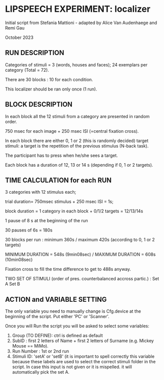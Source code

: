 # LIPSPEECH EXPERIMENT: localizer

Initial script from Stefania Mattioni - adapted by Alice Van Audenhaege and Remi Gau

October 2023

## RUN DESCRIPTION

Categories of stimuli = 3 (words, houses and faces); 24 exemplars per category (Total = 72).

There are 30 blocks : 10 for each condition.

This localizer should be ran only once (1 run).

## BLOCK DESCRIPTION

In each block all the 12 stimuli from a category are presented in random order.

750 msec for each image + 250 msec ISI (=central fixation cross).

In each block there are either 0, 1 or 2 (this is randomly decided) target
stimuli: a target is the repetition of the previous stimulus (N-back task).

The participant has to press when he/she sees a target.

Each block has a duration of 12, 13 or 14 s (depending if 0, 1 or 2 targets).

## TIME CALCULATION for each RUN

3 categories with 12 stimulus each;

trial duration= 750msec stimulus + 250 msec ISI = 1s;

block duration = 1 category in each block + 0/1/2 targets = 12/13/14s

1 pause of 8 s at the beginning of the run

30 pauses of 6s = 180s

30 blocks per run : minimum 360s / maximum 420s (according to 0, 1 or 2 targets)

MINIMUM DURATION = 548s (9min08sec) / MAXIMUM DURATION = 608s (10min08sec)

Fixation cross to fill the time difference to get to 488s anyway.

TWO SET OF STIMULI (order of pres. counterbalanced accross partic.) : Set A Set
B

## ACTION and VARIABLE SETTING

The only variable you need to manually change is Cfg.device at the beginning of
the script. Put either 'PC' or 'Scanner'.

Once you will Run the script you will be asked to select some variables:

1. Group (TO DEFINE): ctrl is defined as default
2. SubID : first 2 letters of Name + first 2 letters of Surname (e.g. Mickey Mouse == MiMo).
3. Run Number : 1st or 2nd run
4. Stimuli ID: 'setA' or 'setB' (it is important to spell correctly this
   variable because these labels are used to select the correct stimuli folder
   in the script. In case this input is not given or it is mispelled. it will
   automatically pick the set A.
